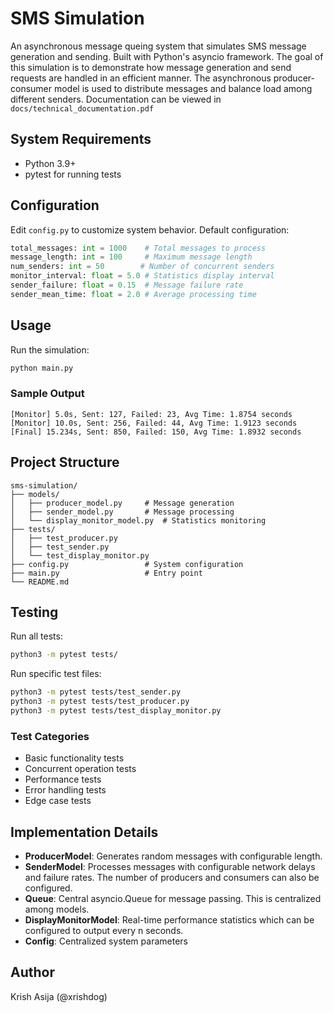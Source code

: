 # SMS Simulation

An asynchronous message queing system that simulates SMS message generation and sending. Built with Python's asyncio framework.
The goal of this simulation is to demonstrate how message generation and send requests are handled in an efficient manner.
The asynchronous producer-consumer model is used to distribute messages and balance load among different senders.
Documentation can be viewed in ```docs/technical_documentation.pdf```

## System Requirements

- Python 3.9+
- pytest for running tests


## Configuration

Edit `config.py` to customize system behavior.
Default configuration:

```python
total_messages: int = 1000    # Total messages to process
message_length: int = 100     # Maximum message length
num_senders: int = 50        # Number of concurrent senders
monitor_interval: float = 5.0 # Statistics display interval
sender_failure: float = 0.15  # Message failure rate
sender_mean_time: float = 2.0 # Average processing time
```

## Usage

Run the simulation:
```bash
python main.py
```

### Sample Output
```
[Monitor] 5.0s, Sent: 127, Failed: 23, Avg Time: 1.8754 seconds
[Monitor] 10.0s, Sent: 256, Failed: 44, Avg Time: 1.9123 seconds
[Final] 15.234s, Sent: 850, Failed: 150, Avg Time: 1.8932 seconds
```

## Project Structure


```
sms-simulation/
├── models/
│   ├── producer_model.py     # Message generation
│   ├── sender_model.py       # Message processing
│   └── display_monitor_model.py  # Statistics monitoring
├── tests/
│   ├── test_producer.py
│   ├── test_sender.py
│   └── test_display_monitor.py
├── config.py                 # System configuration
├── main.py                   # Entry point
└── README.md
```

## Testing

Run all tests:
```bash
python3 -m pytest tests/
```

Run specific test files:
```bash
python3 -m pytest tests/test_sender.py
python3 -m pytest tests/test_producer.py
python3 -m pytest tests/test_display_monitor.py
```

### Test Categories
- Basic functionality tests
- Concurrent operation tests
- Performance tests
- Error handling tests
- Edge case tests


## Implementation Details

- **ProducerModel**: Generates random messages with configurable length.
- **SenderModel**: Processes messages with configurable network delays and failure rates.
The number of producers and consumers can also be configured.
- **Queue**: Central asyncio.Queue for message passing. This is centralized among models.
- **DisplayMonitorModel**: Real-time performance statistics which can be configured to output every n seconds.
- **Config**: Centralized system parameters


## Author

Krish Asija (@xrishdog)


